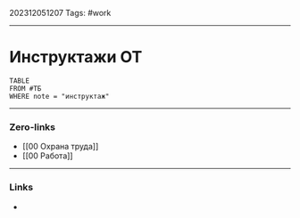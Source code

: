 202312051207
Tags: #work 

---
# Инструктажи ОТ 

```dataview
TABLE
FROM #ТБ 
WHERE note = "инструктаж"
```

---
### Zero-links

- [[00 Охрана труда]]
- [[00 Работа]]

---
### Links

-